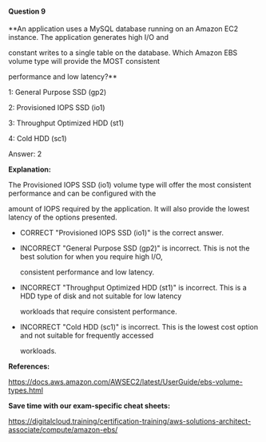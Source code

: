 #### Question  9


**An application uses a MySQL database running on an Amazon EC2 instance. The application generates high I/O and

constant writes to a single table on the database. Which Amazon EBS volume type will provide the MOST consistent

performance and low latency?**


1: General Purpose SSD (gp2)


2: Provisioned IOPS SSD (io1)


3: Throughput Optimized HDD (st1)


4: Cold HDD (sc1)


Answer: 2


**Explanation:**


The Provisioned IOPS SSD (io1) volume type will offer the most consistent performance and can be configured with the

amount of IOPS required by the application. It will also provide the lowest latency of the options presented.


- CORRECT "Provisioned IOPS SSD (io1)" is the correct answer.


- INCORRECT "General Purpose SSD (gp2)" is incorrect. This is not the best solution for when you require high I/O,

  consistent performance and low latency.


- INCORRECT "Throughput Optimized HDD (st1)" is incorrect. This is a HDD type of disk and not suitable for low latency

  workloads that require consistent performance.


- INCORRECT "Cold HDD (sc1)" is incorrect. This is the lowest cost option and not suitable for frequently accessed

  workloads.


**References:**


https://docs.aws.amazon.com/AWSEC2/latest/UserGuide/ebs-volume-types.html


**Save time with our exam-specific cheat sheets:**


https://digitalcloud.training/certification-training/aws-solutions-architect-associate/compute/amazon-ebs/

